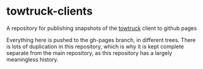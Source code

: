towtruck-clients
================

A repository for publishing snapshots of the
[towtruck](https://github.com/mozilla/towtruck) client to github pages

Everything here is pushed to the gh-pages branch, in different trees.  There
is lots of duplication in this repository, which is why it is kept complete
separate from the main repository, as this repository has a largely
meaningless history.
